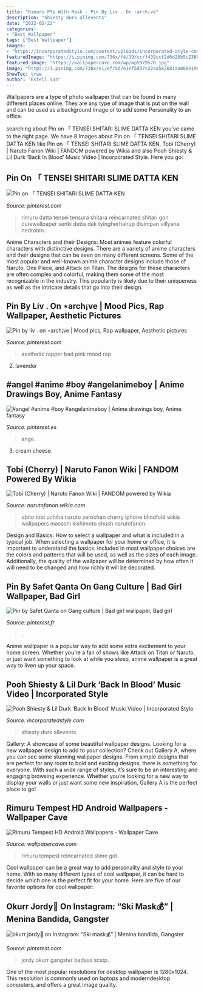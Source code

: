 ```yaml
---
title: "Rimuru Pfp With Mask - Pin By Liv . On ⋆arch¡ve"
description: "Shiesty durk allevents"
date: "2022-02-22"
categories:
- "Best Wallpaper"
tags: ["Best Wallpaper"]
images:
- "https://incorporatedstyle.com/content/uploads/incorporated-style-cover-image-for-pooh-shiesty-lil-durk-back-in-blood-music-video.jpg"
featuredImage: "https://i.pinimg.com/736x/f4/39/cc/f439ccf2d6d26b5c2380dfcb5d8507ab.jpg"
featured_image: "https://wallpapercave.com/wp/wp5979570.jpg"
image: "https://i.pinimg.com/736x/e1/ef/5d/e1ef5d37c22aa582681aa088e196f949.jpg"
ShowToc: true
author: "Estell Von"
---
```





Wallpapers are a type of photo wallpaper that can be found in many different places online. They are any type of image that is put on the wall and can be used as a background image or to add some Personality to an office.

	

		
searching about Pin on 「 TENSEI SHITARI SLIME DATTA KEN you've came to the right page. We have 8 Images about Pin on 「 TENSEI SHITARI SLIME DATTA KEN like Pin on 「 TENSEI SHITARI SLIME DATTA KEN, Tobi (Cherry) | Naruto Fanon Wiki | FANDOM powered by Wikia and also Pooh Shiesty &amp; Lil Durk ‘Back In Blood’ Music Video | Incorporated Style. Here you go:
		
    
## Pin On 「 TENSEI SHITARI SLIME DATTA KEN

<img loading=lazy src="https://i.pinimg.com/736x/f1/d5/01/f1d5014f7e068682438dc8be27044e97.jpg" onerror="this.onerror=null;this.src='https://tse1.mm.bing.net/th?id=OIP.A76o7QFrAcZrhjjKSI2KYQHaKe&amp;pid=15.1';" alt="Pin on 「 TENSEI SHITARI SLIME DATTA KEN">

_Source: pinterest.com_

>rimuru datta tensei tensura shitara reincarnated shitari gon cutewallpaper senki detta dek tyingherhairup disimpan villyane nedrobin. 

	

Anime Characters and their Designs: Most animes feature colorful characters with distinctive designs.
There are a variety of anime characters and their designs that can be seen on many different screens. Some of the most popular and well-known anime character designs include those of Naruto, One Piece, and Attack on Titan. The designs for these characters are often complex and colorful, making them some of the most recognizable in the industry. This popularity is likely due to their uniqueness as well as the intricate details that go into their design.

    
## Pin By Liv . On ⋆arch¡ve | Mood Pics, Rap Wallpaper, Aesthetic Pictures

<img loading=lazy src="https://i.pinimg.com/736x/e1/ef/5d/e1ef5d37c22aa582681aa088e196f949.jpg" onerror="this.onerror=null;this.src='https://tse4.mm.bing.net/th?id=OIP.JAlYWSqfpmnS9ojrq0cf6QHaHS&amp;pid=15.1';" alt="Pin by liv . on ⋆arch¡ve | Mood pics, Rap wallpaper, Aesthetic pictures">

_Source: pinterest.com_

>aesthetic rapper bad pink mood rap. 

	

2. lavender 

    
## #angel #anime #boy #angelanimeboy | Anime Drawings Boy, Anime Fantasy

<img loading=lazy src="https://i.pinimg.com/736x/21/99/1c/21991cb2d6cad16c8b3b7f1379aee316.jpg" onerror="this.onerror=null;this.src='https://tse3.mm.bing.net/th?id=OIP.x0AZ2RtRFbMJCYDA-V9fuAHaK0&amp;pid=15.1';" alt="#angel #anime #boy #angelanimeboy | Anime drawings boy, Anime fantasy">

_Source: pinterest.es_

>ange. 

	

3. cream cheese 

    
## Tobi (Cherry) | Naruto Fanon Wiki | FANDOM Powered By Wikia

<img loading=lazy src="https://vignette.wikia.nocookie.net/narutofanon/images/8/86/Tobi_2_(Cherry).jpg/revision/latest?cb=20131108110924" onerror="this.onerror=null;this.src='https://tse2.mm.bing.net/th?id=OIP.-QCk2Bg1qUYg6X-mOvMKUQHaKP&amp;pid=15.1';" alt="Tobi (Cherry) | Naruto Fanon Wiki | FANDOM powered by Wikia">

_Source: narutofanon.wikia.com_

>obito tobi uchiha naruto zerochan cherry iphone blindfold wikia wallpapers masashi kishimoto shush narutofanon. 

	

Design and Basics: How to select a wallpaper and what is included in a typical job.
When selecting a wallpaper for your home or office, it is important to understand the basics. Included in most wallpaper choices are the colors and patterns that will be used, as well as the sizes of each image. Additionally, the quality of the wallpaper will be determined by how often it will need to be changed and how richly it will be decorated.

    
## Pin By Safet Qanta On Gang Culture | Bad Girl Wallpaper, Bad Girl

<img loading=lazy src="https://i.pinimg.com/736x/ce/d5/ff/ced5ff49c50dfd66cf47c0c2e6bd7874.jpg" onerror="this.onerror=null;this.src='https://tse1.mm.bing.net/th?id=OIP.EaLd0oyBCK7T9WbjCLhILAHaJ-&amp;pid=15.1';" alt="Pin by Safet Qanta on Gang culture | Bad girl wallpaper, Bad girl">

_Source: pinterest.fr_

>. 

	

Anime wallpaper is a popular way to add some extra excitement to your home screen. Whether you’re a fan of shows like Attack on Titan or Naruto, or just want something to look at while you sleep, anime wallpaper is a great way to liven up your space.

    
## Pooh Shiesty &amp; Lil Durk ‘Back In Blood’ Music Video | Incorporated Style

<img loading=lazy src="https://incorporatedstyle.com/content/uploads/incorporated-style-cover-image-for-pooh-shiesty-lil-durk-back-in-blood-music-video.jpg" onerror="this.onerror=null;this.src='https://tse2.mm.bing.net/th?id=OIP.Ruz7I1G_NSJGCE6A74K9QQHaDe&amp;pid=15.1';" alt="Pooh Shiesty &amp; Lil Durk ‘Back In Blood’ Music Video | Incorporated Style">

_Source: incorporatedstyle.com_

>shiesty durk allevents. 

	

Gallery: A showcase of some beautiful wallpaper designs.
Looking for a new wallpaper design to add to your collection? Check out Gallery A, where you can see some stunning wallpaper designs. From simple designs that are perfect for any room to bold and exciting designs, there is something for everyone. With such a wide range of styles, it’s sure to be an interesting and engaging browsing experience. Whether you’re looking for a new way to display your walls or just want some new inspiration, Gallery A is the perfect place to go!





	
	
    
## Rimuru Tempest HD Android Wallpapers - Wallpaper Cave

<img loading=lazy src="https://wallpapercave.com/wp/wp5979570.jpg" onerror="this.onerror=null;this.src='https://tse3.mm.bing.net/th?id=OIP.v36fYyMUXNeTFLSbubCAngHaNK&amp;pid=15.1';" alt="Rimuru Tempest HD Android Wallpapers - Wallpaper Cave">

_Source: wallpapercave.com_

>rimuru tempest reincarnated slime got. 

	

Cool wallpaper can be a great way to add personality and style to your home. With so many different types of cool wallpaper, it can be hard to decide which one is the perfect fit for your home. Here are five of our favorite options for cool wallpaper: 

    
## Okurr Jordy🦋 On Instagram: “Ski Mask💰” | Menina Bandida, Gangster

<img loading=lazy src="https://i.pinimg.com/736x/f4/39/cc/f439ccf2d6d26b5c2380dfcb5d8507ab.jpg" onerror="this.onerror=null;this.src='https://tse3.mm.bing.net/th?id=OIP.UOLZazYhDU7djrBrmVHM0wHaHa&amp;pid=15.1';" alt="okurr jordy🦋 on Instagram: “Ski mask💰” | Menina bandida, Gangster">

_Source: pinterest.com_

>jordy okurr gangster badass xcstp. 

	

One of the most popular resolutions for desktop wallpaper is 1280x1024. This resolution is commonly used on laptops and moderndesktop computers, and offers a great image quality.

